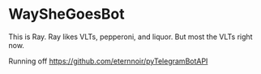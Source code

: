 # WaySheGoesBot

This is Ray. Ray likes VLTs, pepperoni, and liquor.
But most the VLTs right now.

Running off https://github.com/eternnoir/pyTelegramBotAPI
